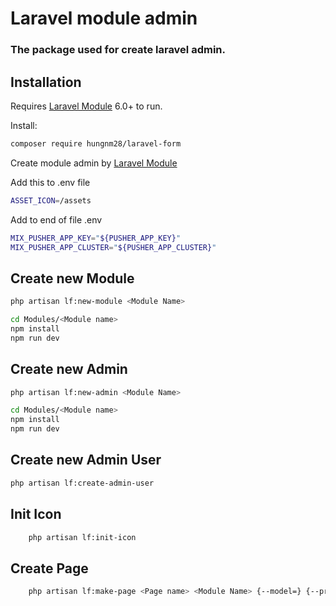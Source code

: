 # Laravel module admin
### The package used for create laravel admin.


## Installation

Requires [Laravel Module](https://nwidart.com/laravel-modules/v6/introduction) 6.0+ to run.

Install:

```sh
composer require hungnm28/laravel-form
```
Create module admin by [Laravel Module](https://nwidart.com/laravel-modules/v6/basic-usage/creating-a-module)



Add this to .env file
```sh
ASSET_ICON=/assets

```
Add to end of file .env


```sh
MIX_PUSHER_APP_KEY="${PUSHER_APP_KEY}"
MIX_PUSHER_APP_CLUSTER="${PUSHER_APP_CLUSTER}"

```


## Create new Module
```sh
php artisan lf:new-module <Module Name>

cd Modules/<Module name>
npm install
npm run dev

```
## Create new Admin
```sh
php artisan lf:new-admin <Module Name>

cd Modules/<Module name>
npm install
npm run dev

```
## Create new Admin User
```sh
php artisan lf:create-admin-user

```


## Init Icon
```sh
    php artisan lf:init-icon
```

## Create Page
```sh
    php artisan lf:make-page <Page name> <Module Name> {--model=} {--pre=}
```

